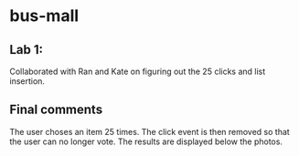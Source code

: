 # bus-mall

## Lab 1:

Collaborated with Ran and Kate on figuring out the 25 clicks and list insertion.


## Final comments
The user choses an item 25 times. The click event is then removed so that the user can no longer vote. The results are displayed below the photos. 